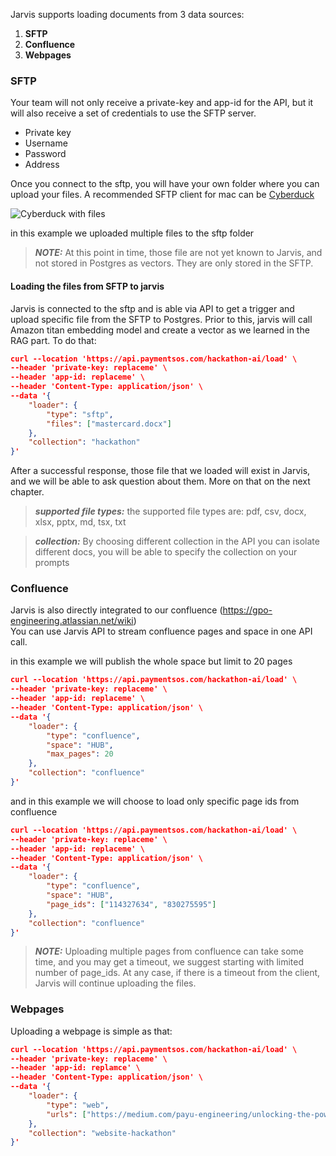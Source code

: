 Jarvis supports loading documents from 3 data sources:        
1. **SFTP**  
2. **Confluence**  
3. **Webpages**  

### SFTP
Your team will not only receive a private-key and app-id for the API, but it will also receive a set of credentials to use the SFTP server.  
* Private key  
* Username  
* Password  
* Address  

Once you connect to the sftp, you will have your own folder where you can upload your files.
A recommended SFTP client for mac can be [Cyberduck](https://cyberduck.io/)


![Cyberduck with files](cyberduck.png)

in this example we uploaded multiple files to the sftp folder

> **_NOTE:_** At this point in time, those file are not yet known to Jarvis, and not stored in Postgres as vectors.
> They are only stored in the SFTP.

#### Loading the files from SFTP to jarvis

Jarvis is connected to the sftp and is able via API to get a trigger and upload specific file from the SFTP to Postgres.
Prior to this, jarvis will call Amazon titan embedding model and create a vector as we learned in the RAG part. 
To do that:

```json
curl --location 'https://api.paymentsos.com/hackathon-ai/load' \
--header 'private-key: replaceme' \
--header 'app-id: replaceme' \
--header 'Content-Type: application/json' \
--data '{
    "loader": {
        "type": "sftp",
        "files": ["mastercard.docx"]
    },
    "collection": "hackathon"
}'
```

After a successful response, those file that we loaded will exist in Jarvis, and we will be able to ask question about them.
More on that on the next chapter.

> **_supported file types:_** the supported file types are: pdf, csv, docx, xlsx, pptx, md, tsx, txt

> **_collection:_** By choosing different collection in the API you can isolate different docs, you will be able to
> specify the collection on your prompts

### Confluence

Jarvis is also directly integrated to our confluence (https://gpo-engineering.atlassian.net/wiki)  
You can use Jarvis API to stream confluence pages and space in one API call.

in this example we will publish the whole space but limit to 20 pages

```json
curl --location 'https://api.paymentsos.com/hackathon-ai/load' \
--header 'private-key: replaceme' \
--header 'app-id: replaceme' \
--header 'Content-Type: application/json' \
--data '{
    "loader": {
        "type": "confluence",
        "space": "HUB",
        "max_pages": 20
    },
    "collection": "confluence"
}'
```

and in this example we will choose to load only specific page ids from confluence
```json
curl --location 'https://api.paymentsos.com/hackathon-ai/load' \
--header 'private-key: replaceme' \
--header 'app-id: replaceme' \
--header 'Content-Type: application/json' \
--data '{
    "loader": {
        "type": "confluence",
        "space": "HUB",
        "page_ids": ["114327634", "830275595"]
    },
    "collection": "confluence"
}'
```

> **_NOTE:_** Uploading multiple pages from confluence can take some time, and you may get a timeout,
> we suggest starting with limited number of page_ids. At any case, if there is a timeout from the client, Jarvis will
> continue uploading the files.


### Webpages

Uploading a webpage is simple as that:  

```json
curl --location 'https://api.paymentsos.com/hackathon-ai/load' \
--header 'private-key: replaceme' \
--header 'app-id: replamce' \
--header 'Content-Type: application/json' \
--data '{
    "loader": {
        "type": "web",
        "urls": ["https://medium.com/payu-engineering/unlocking-the-power-of-debezium-69ce9170f101", "https://medium.com/payu-engineering/strengthen-the-platforms-security-with-capture-the-flag-aafc4ee12c65"]
    },
    "collection": "website-hackathon"
}'
```

